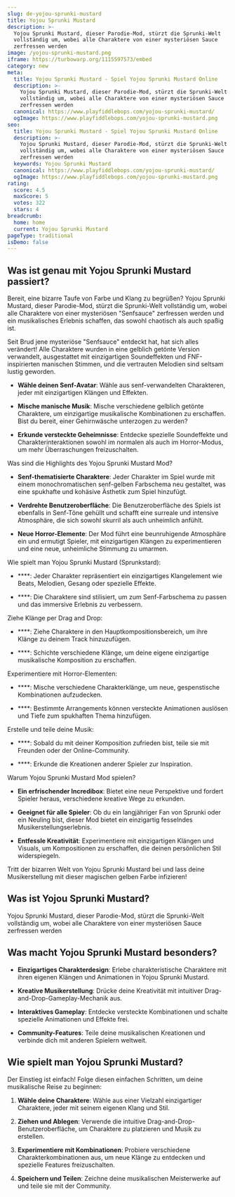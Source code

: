 ```yaml
---
slug: de-yojou-sprunki-mustard
title: Yojou Sprunki Mustard
description: >-
  Yojou Sprunki Mustard, dieser Parodie-Mod, stürzt die Sprunki-Welt
  vollständig um, wobei alle Charaktere von einer mysteriösen Sauce
  zerfressen werden
image: /yojou-sprunki-mustard.png
iframe: https://turbowarp.org/1115597573/embed
category: new
meta:
  title: Yojou Sprunki Mustard - Spiel Yojou Sprunki Mustard Online
  description: >-
    Yojou Sprunki Mustard, dieser Parodie-Mod, stürzt die Sprunki-Welt
    vollständig um, wobei alle Charaktere von einer mysteriösen Sauce
    zerfressen werden
  canonical: https://www.playfiddlebops.com/yojou-sprunki-mustard/
  ogImage: https://www.playfiddlebops.com/yojou-sprunki-mustard.png
seo:
  title: Yojou Sprunki Mustard - Spiel Yojou Sprunki Mustard Online
  description: >-
    Yojou Sprunki Mustard, dieser Parodie-Mod, stürzt die Sprunki-Welt
    vollständig um, wobei alle Charaktere von einer mysteriösen Sauce
    zerfressen werden
  keywords: Yojou Sprunki Mustard
  canonical: https://www.playfiddlebops.com/yojou-sprunki-mustard/
  ogImage: https://www.playfiddlebops.com/yojou-sprunki-mustard.png
rating:
  score: 4.5
  maxScore: 5
  votes: 322
  stars: 4
breadcrumb:
  home: home
  current: Yojou Sprunki Mustard
pageType: traditional
isDemo: false
---
```


## Was ist genau mit Yojou Sprunki Mustard passiert?

Bereit, eine bizarre Taufe von Farbe und Klang zu begrüßen? Yojou Sprunki Mustard, dieser Parodie-Mod, stürzt die Sprunki-Welt vollständig um, wobei alle Charaktere von einer mysteriösen "Senfsauce" zerfressen werden und ein musikalisches Erlebnis schaffen, das sowohl chaotisch als auch spaßig ist.

Seit Brud jene mysteriöse "Senfsauce" entdeckt hat, hat sich alles verändert! Alle Charaktere wurden in eine gelblich getönte Version verwandelt, ausgestattet mit einzigartigen Soundeffekten und FNF-inspirierten manischen Stimmen, und die vertrauten Melodien sind seltsam lustig geworden.

- **Wähle deinen Senf-Avatar**: Wähle aus senf-verwandelten Charakteren, jeder mit einzigartigen Klängen und Effekten.

- **Mische manische Musik**: Mische verschiedene gelblich getönte Charaktere, um einzigartige musikalische Kombinationen zu erschaffen. Bist du bereit, einer Gehirnwäsche unterzogen zu werden?

- **Erkunde versteckte Geheimnisse**: Entdecke spezielle Soundeffekte und Charakterinteraktionen sowohl im normalen als auch im Horror-Modus, um mehr Überraschungen freizuschalten.

Was sind die Highlights des Yojou Sprunki Mustard Mod?

- **Senf-thematisierte Charaktere**: Jeder Charakter im Spiel wurde mit einem monochromatischen senf-gelben Farbschema neu gestaltet, was eine spukhafte und kohäsive Ästhetik zum Spiel hinzufügt.

- **Verdrehte Benutzeroberfläche**: Die Benutzeroberfläche des Spiels ist ebenfalls in Senf-Töne gehüllt und schafft eine surreale und intensive Atmosphäre, die sich sowohl skurril als auch unheimlich anfühlt.

- **Neue Horror-Elemente**: Der Mod führt eine beunruhigende Atmosphäre ein und ermutigt Spieler, mit einzigartigen Klängen zu experimentieren und eine neue, unheimliche Stimmung zu umarmen.

Wie spielt man Yojou Sprunki Mustard (Sprunkstard):

- ****: Jeder Charakter repräsentiert ein einzigartiges Klangelement wie Beats, Melodien, Gesang oder spezielle Effekte.

- ****: Die Charaktere sind stilisiert, um zum Senf-Farbschema zu passen und das immersive Erlebnis zu verbessern.

Ziehe Klänge per Drag and Drop:

- ****: Ziehe Charaktere in den Hauptkompositionsbereich, um ihre Klänge zu deinem Track hinzuzufügen.

- ****: Schichte verschiedene Klänge, um deine eigene einzigartige musikalische Komposition zu erschaffen.

Experimentiere mit Horror-Elementen:

- ****: Mische verschiedene Charakterklänge, um neue, gespenstische Kombinationen aufzudecken.

- ****: Bestimmte Arrangements können versteckte Animationen auslösen und Tiefe zum spukhaften Thema hinzufügen.

Erstelle und teile deine Musik:

- ****: Sobald du mit deiner Komposition zufrieden bist, teile sie mit Freunden oder der Online-Community.

- ****: Erkunde die Kreationen anderer Spieler zur Inspiration.

Warum Yojou Sprunki Mustard Mod spielen?

- **Ein erfrischender Incredibox**: Bietet eine neue Perspektive und fordert Spieler heraus, verschiedene kreative Wege zu erkunden.

- **Geeignet für alle Spieler**: Ob du ein langjähriger Fan von Sprunki oder ein Neuling bist, dieser Mod bietet ein einzigartig fesselndes Musikerstellungserlebnis.

- **Entfessle Kreativität**: Experimentiere mit einzigartigen Klängen und Visuals, um Kompositionen zu erschaffen, die deinen persönlichen Stil widerspiegeln.

Tritt der bizarren Welt von Yojou Sprunki Mustard bei und lass deine Musikerstellung mit dieser magischen gelben Farbe infizieren!

## Was ist Yojou Sprunki Mustard?

Yojou Sprunki Mustard, dieser Parodie-Mod, stürzt die Sprunki-Welt vollständig um, wobei alle Charaktere von einer mysteriösen Sauce zerfressen werden

## Was macht Yojou Sprunki Mustard besonders?

- **Einzigartiges Charakterdesign**: Erlebe charakteristische Charaktere mit ihren eigenen Klängen und Animationen in Yojou Sprunki Mustard.

- **Kreative Musikerstellung**: Drücke deine Kreativität mit intuitiver Drag-and-Drop-Gameplay-Mechanik aus.

- **Interaktives Gameplay**: Entdecke versteckte Kombinationen und schalte spezielle Animationen und Effekte frei.

- **Community-Features**: Teile deine musikalischen Kreationen und verbinde dich mit anderen Spielern weltweit.

## Wie spielt man Yojou Sprunki Mustard?

Der Einstieg ist einfach! Folge diesen einfachen Schritten, um deine musikalische Reise zu beginnen:

1. **Wähle deine Charaktere**: Wähle aus einer Vielzahl einzigartiger Charaktere, jeder mit seinem eigenen Klang und Stil.

1. **Ziehen und Ablegen**: Verwende die intuitive Drag-and-Drop-Benutzeroberfläche, um Charaktere zu platzieren und Musik zu erstellen.

1. **Experimentiere mit Kombinationen**: Probiere verschiedene Charakterkombinationen aus, um neue Klänge zu entdecken und spezielle Features freizuschalten.

1. **Speichern und Teilen**: Zeichne deine musikalischen Meisterwerke auf und teile sie mit der Community.